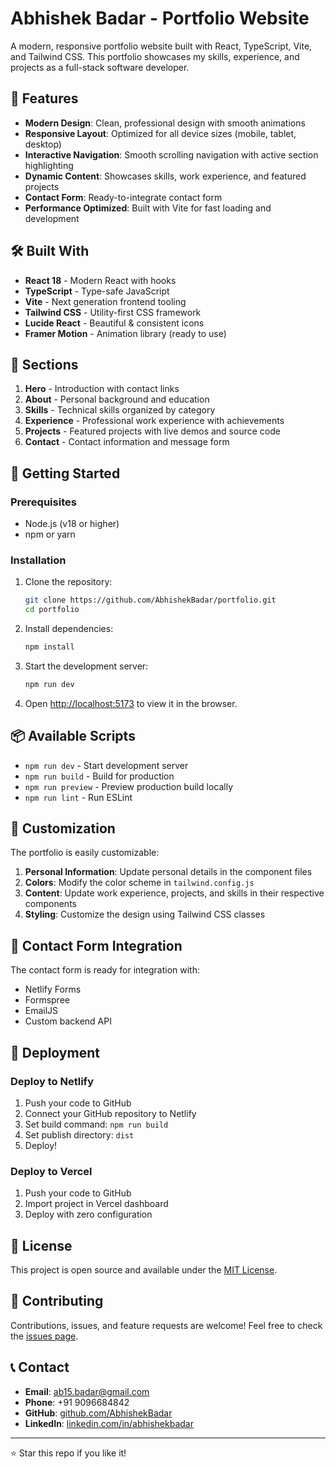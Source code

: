 # Abhishek Badar - Portfolio Website

A modern, responsive portfolio website built with React, TypeScript, Vite, and Tailwind CSS. This portfolio showcases my skills, experience, and projects as a full-stack software developer.

## 🚀 Features

- **Modern Design**: Clean, professional design with smooth animations
- **Responsive Layout**: Optimized for all device sizes (mobile, tablet, desktop)
- **Interactive Navigation**: Smooth scrolling navigation with active section highlighting
- **Dynamic Content**: Showcases skills, work experience, and featured projects
- **Contact Form**: Ready-to-integrate contact form
- **Performance Optimized**: Built with Vite for fast loading and development

## 🛠️ Built With

- **React 18** - Modern React with hooks
- **TypeScript** - Type-safe JavaScript
- **Vite** - Next generation frontend tooling
- **Tailwind CSS** - Utility-first CSS framework
- **Lucide React** - Beautiful & consistent icons
- **Framer Motion** - Animation library (ready to use)

## 📱 Sections

1. **Hero** - Introduction with contact links
2. **About** - Personal background and education
3. **Skills** - Technical skills organized by category
4. **Experience** - Professional work experience with achievements
5. **Projects** - Featured projects with live demos and source code
6. **Contact** - Contact information and message form

## 🚦 Getting Started

### Prerequisites

- Node.js (v18 or higher)
- npm or yarn

### Installation

1. Clone the repository:
   ```bash
   git clone https://github.com/AbhishekBadar/portfolio.git
   cd portfolio
   ```

2. Install dependencies:
   ```bash
   npm install
   ```

3. Start the development server:
   ```bash
   npm run dev
   ```

4. Open [http://localhost:5173](http://localhost:5173) to view it in the browser.

## 📦 Available Scripts

- `npm run dev` - Start development server
- `npm run build` - Build for production
- `npm run preview` - Preview production build locally
- `npm run lint` - Run ESLint

## 🎨 Customization

The portfolio is easily customizable:

1. **Personal Information**: Update personal details in the component files
2. **Colors**: Modify the color scheme in `tailwind.config.js`
3. **Content**: Update work experience, projects, and skills in their respective components
4. **Styling**: Customize the design using Tailwind CSS classes

## 📧 Contact Form Integration

The contact form is ready for integration with:
- Netlify Forms
- Formspree
- EmailJS
- Custom backend API

## 🚀 Deployment

### Deploy to Netlify

1. Push your code to GitHub
2. Connect your GitHub repository to Netlify
3. Set build command: `npm run build`
4. Set publish directory: `dist`
5. Deploy!

### Deploy to Vercel

1. Push your code to GitHub
2. Import project in Vercel dashboard
3. Deploy with zero configuration

## 📄 License

This project is open source and available under the [MIT License](LICENSE).

## 🤝 Contributing

Contributions, issues, and feature requests are welcome! Feel free to check the [issues page](https://github.com/AbhishekBadar/portfolio/issues).

## 📞 Contact

- **Email**: ab15.badar@gmail.com
- **Phone**: +91 9096684842
- **GitHub**: [github.com/AbhishekBadar](https://github.com/AbhishekBadar)
- **LinkedIn**: [linkedin.com/in/abhishekbadar](https://linkedin.com/in/abhishekbadar)

---

⭐ Star this repo if you like it!
